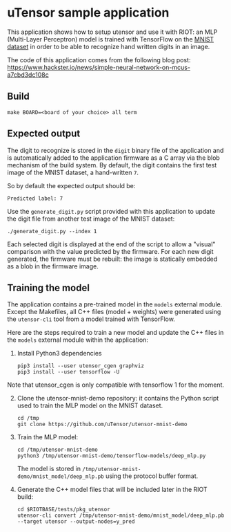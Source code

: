 uTensor sample application
==========================

This application shows how to setup utensor and use it with RIOT: an MLP
(Multi-Layer Perceptron) model is trained with TensorFlow on the
[MNIST dataset](http://yann.lecun.com/exdb/mnist/) in order to be able to
recognize hand written digits in an image.

The code of this application comes from the following blog post:
https://www.hackster.io/news/simple-neural-network-on-mcus-a7cbd3dc108c

Build
-----

```
make BOARD=<board of your choice> all term
```

Expected output
---------------

The digit to recognize is stored in the `digit` binary file of the application
and is automatically added to the application firmware as a C array via the
blob mechanism of the build system.
By default, the digit contains the first test image of the MNIST dataset, a
hand-written `7`.

So by default the expected output should be:

```
Predicted label: 7
```

Use the `generate_digit.py` script provided with this application to update
the digit file from another test image of the MNIST dataset:
```
./generate_digit.py --index 1
```

Each selected digit is displayed at the end of the script to allow a "visual"
comparison with the value predicted by the firmware.
For each new digit generated, the firmware must be rebuilt: the image is
statically embedded as a blob in the firmware image.

Training the model
------------------

The application contains a pre-trained model in the `models` external module.
Except the Makefiles, all C++ files (model + weights) were generated using the
`utensor-cli` tool from a model trained with TensorFlow.

Here are the steps required to train a new model and update the C++ files in the
`models` external module within the application:

1. Install Python3 dependencies
    ```
    pip3 install --user utensor_cgen graphviz
    pip3 install --user tensorflow -U
    ```
  Note that utensor_cgen is only compatible with tensorflow 1 for the moment.

2. Clone the utensor-mnist-demo repository: it contains the Python script used
  to train the MLP model on the MNIST dataset.
    ```
    cd /tmp
    git clone https://github.com/uTensor/utensor-mnist-demo
    ```

3. Train the MLP model:
    ```
    cd /tmp/utensor-mnist-demo
    python3 /tmp/utensor-mnist-demo/tensorflow-models/deep_mlp.py
    ```

    The model is stored in `/tmp/utensor-mnist-demo/mnist_model/deep_mlp.pb`
    using the protocol buffer format.

4. Generate the C++ model files that will be included later in the RIOT build:
    ```
    cd $RIOTBASE/tests/pkg_utensor
    utensor-cli convert /tmp/utensor-mnist-demo/mnist_model/deep_mlp.pb --target utensor --output-nodes=y_pred
    ```
